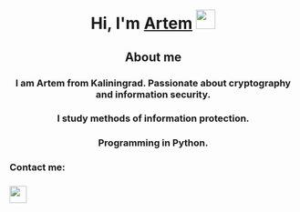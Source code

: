 <h1 align="center">Hi, I'm <a href="https://github.com/Apollon-11" target="_blank">Artem</a>
<img src="https://github.com/blackcater/blackcater/raw/main/images/Hi.gif" height="34"/></h1>
<h2 align="center"> About me 
</h2>
<h3 align="center"> I am Artem from Kaliningrad. Passionate about cryptography and information security.</h3>
<h3 align="center">I study methods of information protection.</h3>
<h3 align="center">Programming in Python.<h3>
<h3>Contact me:</h3>
<h3><a href="https://t.me/DUberAlles"><img src="https://img.shields.io/badge/Telegram-2CA5E0?style=for-the-badge&logo=telegram&logoColor=white" height="30"></a></h3>
